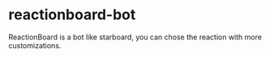 # reactionboard-bot
ReactionBoard is a bot like starboard, you can chose the reaction with more customizations.
